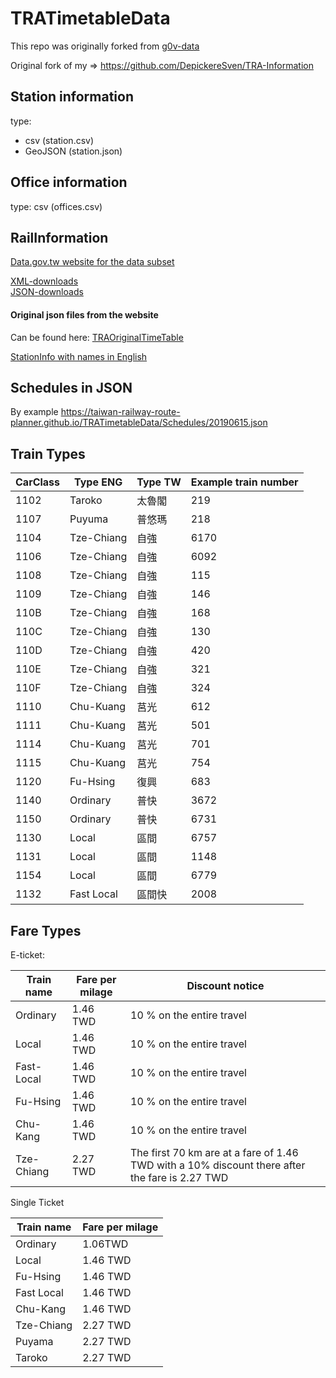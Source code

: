 # TRATimetableData

This repo was originally forked from [g0v-data](https://github.com/g0v-data/railway)

Original fork of my => https://github.com/DepickereSven/TRA-Information

## Station information

type: 
- csv (station.csv)
- GeoJSON (station.json)

## Office information

type: csv (offices.csv)

## RailInformation

[Data.gov.tw website for the data subset](https://data.gov.tw/dataset/6138#r1)
 
[XML-downloads](https://ods.railway.gov.tw/tra-ods-web/ods/download/dataResource/railway_schedule/XML/list)\
[JSON-downloads](https://ods.railway.gov.tw/tra-ods-web/ods/download/dataResource/railway_schedule/JSON/list)

#### Original json files from the website

Can be found here: [TRAOriginalTimeTable](https://github.com/Taiwan-Railway-Route-Planner/TRAOriginalTimeTable)


[StationInfo with names in English](https://taiwan-railway-route-planner.github.io/TRATimetableData/stationInfo.json)

## Schedules in JSON 

By example https://taiwan-railway-route-planner.github.io/TRATimetableData/Schedules/20190615.json


## Train Types

CarClass    |Type ENG    | Type TW   | Example train number | 
----------- |----------- |-----------|----------------------|
1102        |Taroko      |太魯閣      |219                   | 
1107        |Puyuma      |普悠瑪      |218                   | 
1104        |Tze-Chiang  |自強        |6170                  | 
1106        |Tze-Chiang  |自強        |6092                  | 
1108        |Tze-Chiang  |自強        |115                   | 
1109        |Tze-Chiang  |自強        |146                   | 
110B        |Tze-Chiang  |自強        |168                   | 
110C        |Tze-Chiang  |自強        |130                   | 
110D        |Tze-Chiang  |自強        |420                   | 
110E        |Tze-Chiang  |自強        |321                   | 
110F        |Tze-Chiang  |自強        |324                   | 
1110        |Chu-Kuang   |莒光        |612                   | 
1111        |Chu-Kuang   |莒光        |501                   | 
1114        |Chu-Kuang   |莒光        |701                   | 
1115        |Chu-Kuang   |莒光        |754                   | 
1120        |Fu-Hsing    |復興        |683                   | 
1140        |Ordinary    |普快        |3672                  | 
1150        |Ordinary    |普快        |6731                  | 
1130        |Local       |區間        |6757                  | 
1131        |Local       |區間        |1148                  | 
1154        |Local       |區間        |6779                  |
1132        |Fast Local  |區間快      |2008                  | 


## Fare Types

E-ticket: 

| Train name   | Fare per milage  | Discount notice |
| ------------- | ------------- | ------------- |
| Ordinary  | 1.46 TWD  | 10 % on the entire travel  |
| Local   | 1.46 TWD  | 10 % on the entire travel  |
| Fast-Local   | 1.46 TWD  | 10 % on the entire travel  |
| Fu-Hsing  | 1.46 TWD  | 10 % on the entire travel  |
| Chu-Kang  | 1.46 TWD  | 10 % on the entire travel  |
| Tze-Chiang  | 2.27 TWD  | The first 70 km are at a fare of 1.46 TWD with a 10% discount there after the fare is 2.27 TWD  |

Single Ticket

| Train name   | Fare per milage  | 
| ------------- | ------------- | 
| Ordinary  | 1.06TWD  | 
| Local   | 1.46 TWD  | 
| Fu-Hsing  | 1.46 TWD  | 
| Fast Local  | 1.46 TWD  |
| Chu-Kang  | 1.46 TWD  |
| Tze-Chiang  | 2.27 TWD  |
| Puyama  | 2.27 TWD  |
| Taroko  | 2.27 TWD  |
